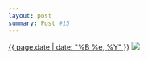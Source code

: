```yaml
---
layout: post
summary: Post #15
---
```


<p>
  <time><a href="/15">{{ page.date | date: "%B %e, %Y" }}</a></time>
  <a href="/15"><img src="{{ site.assets_url }}/15-640.jpg" srcset="{{ site.assets_url }}/15-1280.jpg 1280w, {{ site.assets_url }}/15-960.jpg 960w, {{ site.assets_url }}/15-640.jpg 640w, {{ site.assets_url }}/15-320.jpg 320w" sizes="(min-width: 700px) 50vw, calc(100vw - 2rem)" /></a>
</p>
